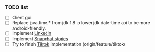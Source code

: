 ### TODO list
- [ ] Client gui
- [ ] Replace java.time.* from jdk 1.8 to lower jdk date-time api
to be more android-friendly.
- [ ] Implement [LinkedIn](https://linkedin.com)
- [ ] Implement [Snapchat stories](https://story.snapchat.com/)
- [ ] Try to finish [Tiktok](https://tiktok.com) implementation (origin/feature/tiktok)